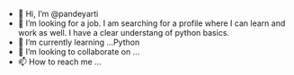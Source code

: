- 👋 Hi, I’m @pandeyarti
- 👀 I’m looking for a job. I am searching for a profile where I can learn and work as well. I have a clear understang of python basics.
- 🌱 I’m currently learning ...Python
- 💞️ I’m looking to collaborate on ...
- 📫 How to reach me ...

<!---
pandeyarti/pandeyarti is a ✨ special ✨ repository because its `README.md` (this file) appears on your GitHub profile.
You can click the Preview link to take a look at your changes.
--->
